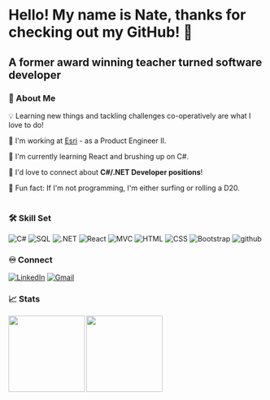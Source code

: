 # Hello! My name is Nate, thanks for checking out my GitHub! 👋
## A former award winning teacher turned software developer
### 🧬 About Me 
💡 Learning new things and tackling challenges co-operatively are what I love to do! <br/>

📒 I'm working at <a href="https://www.esri.com/en-us/home" target="_blank">Esri</a> - as a Product Engineer II. <br />

🌱 I'm currently learning React and brushing up on C#. <br />

💬 I'd love to connect about **C#/.NET Developer positions**!  <br />

📜 Fun fact: If I'm not programming, I'm either surfing or rolling a D20.<br /> <br />

### 🛠 Skill Set
![C#](https://img.shields.io/badge/C%23-239120?style=for-the-badge&logo=c-sharp&logoColor=white)
![SQL](https://img.shields.io/badge/SQL-00000F?style=for-the-badge&logo=mysql&logoColor=white)
![.NET](https://img.shields.io/badge/.NET-00000F?style=for-the-badge&logo=mysql&logoColor=white)
![React](https://img.shields.io/badge/React-F7DF1E?style=for-the-badge&logo=javascript&logoColor=black)
![MVC](https://img.shields.io/badge/jQuery-0769AD?style=for-the-badge&logo=jquery&logoColor=white)
![HTML](https://img.shields.io/badge/HTML-239120?style=for-the-badge&logo=html5&logoColor=white)
![CSS](https://img.shields.io/badge/CSS-239120?&style=for-the-badge&logo=css3&logoColor=white)
![Bootstrap](https://img.shields.io/badge/Bootstrap-563D7C?style=for-the-badge&logo=bootstrap&logoColor=white)
![github](https://img.shields.io/badge/GitHub-000000?style=for-the-badge&logo=GitHub&logoColor=white)

### ♾️ Connect
<a href="https://www.linkedin.com/in/nathanconnseattle/(https://www.linkedin.com/in/nathan-conn/)"><img alt="LinkedIn" src="https://img.shields.io/badge/LinkedIn-0077B5?style=for-the-badge&logo=linkedin&logoColor=white"/></a>
<a href="mailto:connno34@gmail.com"><img alt="Gmail" src="https://img.shields.io/badge/Gmail-D14836?style=for-the-badge&logo=gmail&logoColor=white" /></a>

### 📈 Stats
<img align="left" height="150px" src="https://github-readme-stats.vercel.app/api?username=nconn34&show_icons=true&theme=dark" />

<img align="left" height="150px" src="https://github-readme-stats.vercel.app/api/top-langs/?username=nconn34&layout=compact&theme=dark" />
